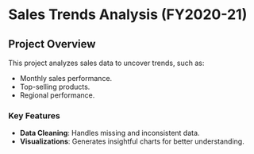 # Sales Trends Analysis (FY2020-21)

## Project Overview
This project analyzes sales data to uncover trends, such as:
- Monthly sales performance.
- Top-selling products.
- Regional performance.

### Key Features
- **Data Cleaning**: Handles missing and inconsistent data.
- **Visualizations**: Generates insightful charts for better understanding.

